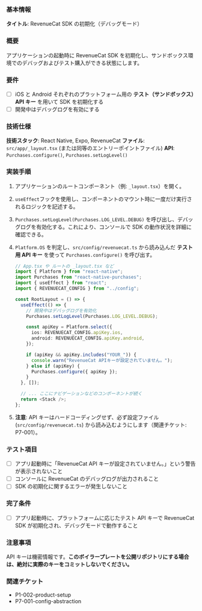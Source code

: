### 基本情報

**タイトル**: RevenueCat SDK の初期化（デバッグモード）

### 概要

アプリケーションの起動時に RevenueCat SDK を初期化し、サンドボックス環境でのデバッグおよびテスト購入ができる状態にします。

### 要件

- [ ] iOS と Android それぞれのプラットフォーム用の **テスト（サンドボックス）API キー** を用いて SDK を初期化する
- [ ] 開発中はデバッグログを有効にする

### 技術仕様

**技術スタック**: React Native, Expo, RevenueCat
**ファイル**: `src/app/_layout.tsx` (または同等のエントリーポイントファイル)
**API**: `Purchases.configure()`, `Purchases.setLogLevel()`

### 実装手順

1.  アプリケーションのルートコンポーネント（例: `_layout.tsx`）を開く。
2.  `useEffect`フックを使用し、コンポーネントのマウント時に一度だけ実行されるロジックを記述する。
3.  `Purchases.setLogLevel(Purchases.LOG_LEVEL.DEBUG)` を呼び出し、デバッグログを有効化する。これにより、コンソールで SDK の動作状況を詳細に確認できる。
4.  `Platform.OS` を判定し、`src/config/revenuecat.ts` から読み込んだ **テスト用 API キー** を使って `Purchases.configure()` を呼び出す。

    ```typescript
    // App.tsx や ルートの _layout.tsx など
    import { Platform } from "react-native";
    import Purchases from "react-native-purchases";
    import { useEffect } from "react";
    import { REVENUECAT_CONFIG } from "../config";

    const RootLayout = () => {
      useEffect(() => {
        // 開発中はデバッグログを有効化
        Purchases.setLogLevel(Purchases.LOG_LEVEL.DEBUG);

        const apiKey = Platform.select({
          ios: REVENUECAT_CONFIG.apiKey.ios,
          android: REVENUECAT_CONFIG.apiKey.android,
        });

        if (apiKey && apiKey.includes("YOUR_")) {
          console.warn("RevenueCat APIキーが設定されていません。");
        } else if (apiKey) {
          Purchases.configure({ apiKey });
        }
      }, []);

      // ... ここにナビゲーションなどのコンポーネントが続く
      return <Stack />;
    };
    ```

5.  **注意**: API キーはハードコーディングせず、必ず設定ファイル (`src/config/revenuecat.ts`) から読み込むようにします（関連チケット: P7-001）。

### テスト項目

- [ ] アプリ起動時に「RevenueCat API キーが設定されていません。」という警告が表示されないこと
- [ ] コンソールに RevenueCat のデバッグログが出力されること
- [ ] SDK の初期化に関するエラーが発生しないこと

### 完了条件

- [ ] アプリ起動時に、プラットフォームに応じたテスト API キーで RevenueCat SDK が初期化され、デバッグモードで動作すること

### 注意事項

API キーは機密情報です。**このボイラープレートを公開リポジトリにする場合は、絶対に実際のキーをコミットしないでください。**

### 関連チケット

- P1-002-product-setup
- P7-001-config-abstraction
